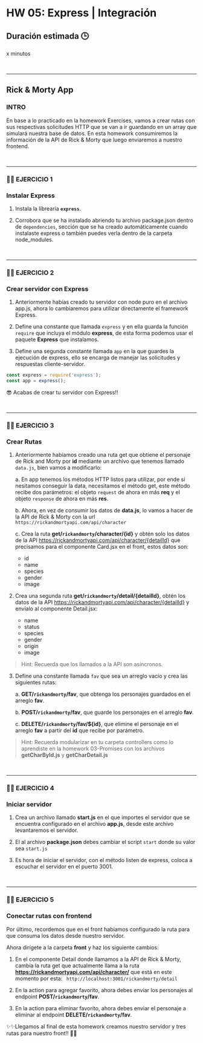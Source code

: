 # HW 05: Express | Integración

## **Duración estimada 🕒**

x minutos

<br />

---

## **Rick & Morty App**

### **INTRO**

En base a lo practicado en la homework Exercises, vamos a crear rutas con sus respectivas solicitudes HTTP que se van a ir guardando en un array que simulará nuestra base de datos. En esta homework consumiremos la información de la API de Rick & Morty que luego enviaremos a nuestro frontend.

<br />

---

### **👩‍💻 EJERCICIO 1**

### **Instalar Express**

1. Instala la librearía **`express`**.

2. Corrobora que se ha instalado abriendo tu archivo package.json dentro de `dependencies`, sección que se ha creado automáticamente cuando instalaste express o también puedes verla dentro de la carpeta node_modules.

<br />

---

### **👩‍💻 EJERCICIO 2**

### **Crear servidor con Express**

1. Anteriormente habías creado tu servidor con node puro en el archivo app.js, ahora lo cambiaremos para utilizar directamente el framework Express.

2. Define una constante que llamada `express` y en ella guarda la función `require` que incluya el módulo **express**, de esta forma podemos usar el paquete **Express** que instalamos.

3. Define una segunda constante llamada `app` en la que guardes la ejecución de express, ello se encarga de manejar las solicitudes y respuestas cliente-servidor.

```javascript
const express = require('express');
const app = express();
```

😎 Acabas de crear tu servidor con Express!!

<br />

---

### **👩‍💻 EJERCICIO 3**

### **Crear Rutas**

1. Anteriormente habíamos creado una ruta get que obtiene el personaje de Rick and Morty por **id** mediante un archivo que tenemos llamado `data.js`, bien vamos a modificarlo:

   a. En app tenemos los métodos HTTP listos para utilizar, por ende si nesitamos conseguir la data, necesitamos el método get, este método recibe dos parámetros: el objeto `request` de ahora en más **req** y el objeto `response` de ahora en más **res**.

   b. Ahora, en vez de consumir los datos de **data.js**, lo vamos a hacer de la API de Rick & Morty con la url `https://rickandmortyapi.com/api/character`

   c. Crea la ruta **get/`rickandmorty`/character/{id}** y obtén solo los datos de la API https://rickandmortyapi.com/api/character/{detailId} que precisamos para el componente Card.jsx en el front, estos datos son:

   -  id
   -  name
   -  species
   -  gender
   -  image

2. Crea una segunda ruta **get/`rickandmorty`/detail/{detailId}**, obtén los datos de la API https://rickandmortyapi.com/api/character/{detailId} y envíalo al componente Detail.jsx:

   -  name
   -  status
   -  species
   -  gender
   -  origin
   -  image

> Hint: Recuerda que los llamados a la API son asíncronos.

3. Define una constante llamada `fav` que sea un arreglo vacío y crea las siguientes rutas:

   a. **GET/`rickandmorty`/fav**, que obtenga los personajes guardados en el arreglo **fav**.

   b. **POST/`rickandmorty`/fav**, que guarde los personajes en el arreglo **fav**.

   c. **DELETE/`rickandmorty`/fav/${id}**, que elimine el personaje en el arreglo **fav** a partir del **id** que recibe por parámetro.

> Hint: Recuerda modularizar en tu carpeta controllers como lo aprendiste en la homework 03-Promises con los archivos **getCharById.js** y **getCharDetail.js**

<br />

---

### **👩‍💻 EJERCICIO 4**

### **Iniciar servidor**

1. Crea un archivo llamado **start.js** en el que importes el servidor que se encuentra configurado en el archivo **app.js**, desde este archivo levantaremos el servidor.

2. El al archivo **package.json** debes cambiar el script `start` donde su valor sea `start.js`

3. Es hora de iniciar el servidor, con el método listen de express, coloca a escuchar el servidor en el puerto 3001.

<br />

---

### **👩‍💻 EJERCICIO 5**

### **Conectar rutas con frontend**

Por último, recordemos que en el front habíamos configurado la ruta para que consuma los datos desde nuestro servidor.

Ahora dirígete a la carpeta **front** y haz los siguiente cambios:

1. En el componente Detail donde llamamos a la API de Rick & Morty, cambia la ruta get que actualmente llama a la ruta **https://rickandmortyapi.com/api/character/** que está en este momento por esta: ` http://localhost:3001/rickandmorty/detail`

2. En la action para agregar favorito, ahora debes enviar los personajes al endpoint **POST/`rickandmorty`/fav**.

3. En la action para eliminar favorito, ahora debes enviar el personaje a eliminar al endpoint **DELETE/`rickandmorty`/fav**.

✨✨Llegamos al final de esta homework creamos nuestro servidor y tres rutas para nuestro front!! 🚀🚀
